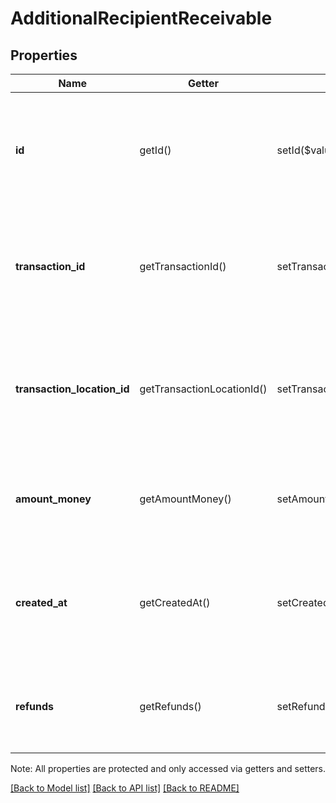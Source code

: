 # AdditionalRecipientReceivable

## Properties
Name | Getter | Setter | Type | Description | Notes
------------ | ------------- | ------------- | ------------- | ------------- | -------------
**id** | getId() | setId($value) | **string** | The additional recipient receivable&#39;s unique ID, issued by Square payments servers. | 
**transaction_id** | getTransactionId() | setTransactionId($value) | **string** | The ID of the transaction that the additional recipient receivable was applied to. | 
**transaction_location_id** | getTransactionLocationId() | setTransactionLocationId($value) | **string** | The ID of the location that created the receivable. This is the location ID on the associated transaction. | 
**amount_money** | getAmountMoney() | setAmountMoney($value) | [**\SquareConnect\Model\Money**](Money.md) | The amount of the receivable. This will always be non-negative. | 
**created_at** | getCreatedAt() | setCreatedAt($value) | **string** | The time when the additional recipient receivable was created, in RFC 3339 format. | [optional] 
**refunds** | getRefunds() | setRefunds($value) | [**\SquareConnect\Model\AdditionalRecipientReceivableRefund[]**](AdditionalRecipientReceivableRefund.md) | Any refunds of the receivable that have been applied. | [optional] 

Note: All properties are protected and only accessed via getters and setters.

[[Back to Model list]](../../README.md#documentation-for-models) [[Back to API list]](../../README.md#documentation-for-api-endpoints) [[Back to README]](../../README.md)

